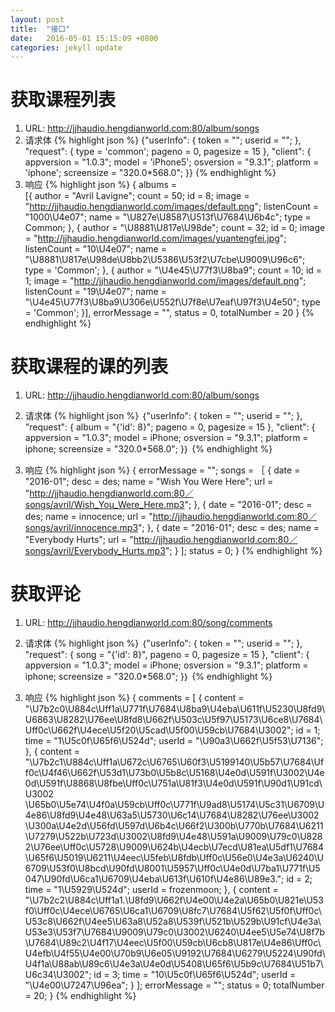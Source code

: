 ```yaml
---
layout: post
title:  "接口"
date:   2016-05-01 15:15:09 +0800
categories: jekyll update
---
```

 

获取课程列表
===

1. URL:  http://jjhaudio.hengdianworld.com:80/album/songs
2. 请求体
   {% highlight json %}
   {"userInfo": {
       token = "";
       userid = "";
   }, "request": {
       type = 'common';
   	   pageno = 0,
   	   pagesize = 15
   }, "client": {
       appversion = "1.0.3";
       model = 'iPhone5';
       osversion = "9.3.1";
       platform = 'iphone';
       screensize = "320.0*568.0";
   }}
   {% endhighlight  %}
3. 响应
   {% highlight json %}
   {
       albums =     
                   [{
               author = "Avril Lavigne";
               count = 50;
               id = 8;
               image = "http://jjhaudio.hengdianworld.com/images/default.png";
               listenCount = "1000\U4e07";
               name = "\U827e\U8587\U513f\U7684\U6b4c";
               type = Common;
           },
                   {
               author = "\U8881\U817e\U98de";
               count = 32;
               id = 0;
               image = "http://jjhaudio.hengdianworld.com/images/yuantengfei.jpg";
               listenCount = "10\U4e07";
               name = "\U8881\U817e\U98de\U8bb2\U5386\U53f2\U7cbe\U9009\U96c6";
               type = 'Common';
           },
                   {
               author = "\U4e45\U77f3\U8ba9";
               count = 10;
               id = 1;
               image = "http://jjhaudio.hengdianworld.com/images/default.png";
               listenCount = "19\U4e07";
               name = "\U4e45\U77f3\U8ba9\U306e\U552f\U7f8e\U7eaf\U97f3\U4e50";
               type = 'Common';
			   }],
       errorMessage = "",
       status = 0,
       totalNumber = 20
   }
   {% endhighlight  %}
   
   
获取课程的课的列表
===

1. URL:  http://jjhaudio.hengdianworld.com:80/album/songs
2. 请求体
   {% highlight json %}
｛"userInfo": {
    token = "";
    userid = "";
}, "request": {
    album = "{'id': 8}";
	pageno = 0,
	pagesize = 15
}, "client": {
    appversion = "1.0.3";
    model = iPhone;
    osversion = "9.3.1";
    platform = iphone;
    screensize = "320.0*568.0";
}｝
{% endhighlight  %}

3. 响应
   {% highlight json %}
   {
       errorMessage = "";
       songs =     ［
                   {
               date = "2016-01";
               desc = des;
               name = "Wish You Were Here";
               url = "http://jjhaudio.hengdianworld.com:80／songs/avril/Wish_You_Were_Here.mp3";
           },
                   {
               date = "2016-01";
               desc = des;
               name = innocence;
               url = "http://jjhaudio.hengdianworld.com:80／songs/avril/innocence.mp3";
           },
                   {
               date = "2016-01";
               desc = des;
               name = "Everybody Hurts";
               url = "http://jjhaudio.hengdianworld.com:80／songs/avril/Everybody_Hurts.mp3";
           }
       ];
       status = 0;
   }
   {% endhighlight  %}
   
   

获取评论
===

1. URL:  http://jjhaudio.hengdianworld.com:80/song/comments
2. 请求体
   {% highlight json %}
｛"userInfo": {
    token = "";
    userid = "";
}, "request": {
    song = "{'id': 8}",
	pageno = 0,
	pagesize = 15
}, "client": {
    appversion = "1.0.3";
    model = iPhone;
    osversion = "9.3.1";
    platform = iphone;
    screensize = "320.0*568.0";
}｝
{% endhighlight  %}

3. 响应
   {% highlight json %}
   {
       comments =     [
                   {
               content = "\U7b2c0\U884c\Uff1a\U771f\U7684\U8ba9\U4eba\U611f\U5230\U8fd9\U6863\U8282\U76ee\U8fd8\U662f\U503c\U5f97\U5173\U6ce8\U7684\Uff0c\U662f\U4ece\U5f20\U5cad\U5f00\U59cb\U7684\U3002";
               id = 1;
               time = "1\U5c0f\U65f6\U524d";
               userId = "\U90a3\U662f\U5f53\U7136";
           },
                   {
               content = "\U7b2c1\U884c\Uff1a\U672c\U6765\U60f3\U5199140\U5b57\U7684\Uff0c\U4f46\U662f\U53d1\U73b0\U5b8c\U5168\U4e0d\U591f\U3002\U4e0d\U591f\U8868\U8fbe\Uff0c\U751a\U81f3\U4e0d\U591f\U90d1\U91cd\U3002 \U65b0\U5e74\U4f0a\U59cb\Uff0c\U771f\U9ad8\U5174\U5c31\U6709\U4e86\U8fd9\U4e48\U63a5\U5730\U6c14\U7684\U8282\U76ee\U3002 \U300a\U4e2d\U56fd\U597d\U6b4c\U66f2\U300b\U770b\U7684\U6211\U7279\U522b\U723d\U3002\U8fd9\U4e48\U591a\U9009\U79c0\U8282\U76ee\Uff0c\U5728\U9009\U624b\U4ecb\U7ecd\U81ea\U5df1\U7684\U65f6\U5019\U6211\U4eec\U5feb\U8fdb\Uff0c\U56e0\U4e3a\U6240\U6709\U53f0\U8bcd\U90fd\U8001\U5957\Uff0c\U4e0d\U7ba1\U771f\U5047\U90fd\U6ca1\U6709\U4eba\U613f\U610f\U4e86\U89e3.";
               id = 2;
               time = "1\U5929\U524d";
               userId = frozenmoon;
           },
                   {
               content = "\U7b2c2\U884c\Uff1a1.\U8fd9\U662f\U4e00\U4e2a\U65b0\U821e\U53f0\Uff0c\U4ece\U6765\U6ca1\U6709\U8fc7\U7684\U5f62\U5f0f\Uff0c\U53c8\U662f\U4ee5\U63a8\U52a8\U539f\U521b\U529b\U91cf\U4e3a\U53e3\U53f7\U7684\U9009\U79c0\U3002\U6240\U4ee5\U5e74\U8f7b\U7684\U89c2\U4f17\U4eec\U5f00\U59cb\U6cb8\U817e\U4e86\Uff0c\U4efb\U4f55\U4e00\U70b9\U6e05\U9192\U7684\U6279\U5224\U90fd\U4f1a\U88ab\U89c6\U4e3a\U4e0d\U5408\U65f6\U5b9c\U7684\U51b7\U6c34\U3002";
               id = 3;
               time = "10\U5c0f\U65f6\U524d";
               userId = "\U4e00\U7247\U96ea";
           }
       ];
       errorMessage = "";
       status = 0;
       totalNumber = 20;
   }
   {% endhighlight  %}
   
   


